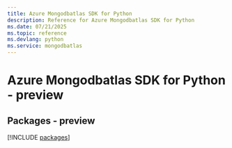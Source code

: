 ```yaml
---
title: Azure Mongodbatlas SDK for Python
description: Reference for Azure Mongodbatlas SDK for Python
ms.date: 07/21/2025
ms.topic: reference
ms.devlang: python
ms.service: mongodbatlas
---
```

# Azure Mongodbatlas SDK for Python - preview
## Packages - preview
[!INCLUDE [packages](mongodbatlas-index.md)]